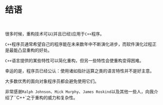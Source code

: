 # 结语

<br>

很多时候，重构技术可以(并且已经)应用于`C++`程序。

`C++`程序员通常希望自己的程序能在未来数年中不断演化进步，而软件演化过程正是最能凸显重构的好处。

`C++`语言提供的某些特性可以简化重构，但另一些特性会使重构变得困难。

幸运的是，程序员已经公认：使用诸如指针运算之类的语言特性并不是好主意。

大多数优秀的面向对象程序员都会避免使用它们。

非常感谢`Ralph Johnson`、`Mick Murphy`、`James Roskind`以及其他一些人，向我介绍了``C++`之于重构的威力和复杂性。

<br>

